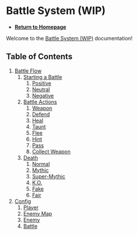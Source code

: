 [link]: https://www.khanacademy.org/computer-programming/battle-system-wip/4983159919165440

# Battle System (WIP)

- **[Return to Homepage](https://javascriptlearner815.github.io/ka-projects/)**

Welcome to the [Battle System (WIP)][link] documentation!

## Table of Contents

1. [Battle Flow](https://javascriptlearner815.github.io/ka-projects/battle-system-wip/battle-flow/)
    1. [Starting a Battle](https://javascriptlearner815.github.io/ka-projects/battle-system-wip/battle-flow/starting-a-battle/)
        1. [Positive](https://javascriptlearner815.github.io/ka-projects/battle-system-wip/battle-flow/starting-a-battle/positive)
        1. [Neutral](https://javascriptlearner815.github.io/ka-projects/battle-system-wip/battle-flow/starting-a-battle/neutral)
        1. [Negative](https://javascriptlearner815.github.io/ka-projects/battle-system-wip/battle-flow/starting-a-battle/negative)
    1. [Battle Actions](https://javascriptlearner815.github.io/ka-projects/battle-system-wip/battle-flow/battle-actions/)
        1. [Weapon](https://javascriptlearner815.github.io/ka-projects/battle-system-wip/battle-flow/battle-actions/weapon)
        1. [Defend](https://javascriptlearner815.github.io/ka-projects/battle-system-wip/battle-flow/battle-actions/defend)
        1. [Heal](https://javascriptlearner815.github.io/ka-projects/battle-system-wip/battle-flow/battle-actions/heal)
        1. [Taunt](https://javascriptlearner815.github.io/ka-projects/battle-system-wip/battle-flow/battle-actions/taunt)
        1. [Flee](https://javascriptlearner815.github.io/ka-projects/battle-system-wip/battle-flow/battle-actions/flee)
        1. [Hint](https://javascriptlearner815.github.io/ka-projects/battle-system-wip/battle-flow/battle-actions/hint)
        1. [Pass](https://javascriptlearner815.github.io/ka-projects/battle-system-wip/battle-flow/battle-actions/pass)
        1. [Collect Weapon](https://javascriptlearner815.github.io/ka-projects/battle-system-wip/battle-flow/battle-actions/collect-weapon)
    1. [Death](https://javascriptlearner815.github.io/ka-projects/battle-system-wip/battle-flow/death/)
        1. [Normal](https://javascriptlearner815.github.io/ka-projects/battle-system-wip/battle-flow/death/normal)
        1. [Mythic](https://javascriptlearner815.github.io/ka-projects/battle-system-wip/battle-flow/death/mythic)
        1. [Super-Mythic](https://javascriptlearner815.github.io/ka-projects/battle-system-wip/battle-flow/death/super-mythic)
        1. [K.O.](https://javascriptlearner815.github.io/ka-projects/battle-system-wip/battle-flow/death/ko)
        1. [Fake](https://javascriptlearner815.github.io/ka-projects/battle-system-wip/battle-flow/death/fake)
        1. [Fair](https://javascriptlearner815.github.io/ka-projects/battle-system-wip/battle-flow/death/fair)
1. [Config](https://javascriptlearner815.github.io/ka-projects/battle-system-wip/config/)
    1. [Player](https://javascriptlearner815.github.io/ka-projects/battle-system-wip/config/player/)
    1. [Enemy Map](https://javascriptlearner815.github.io/ka-projects/battle-system-wip/config/enemy-map/)
    1. [Enemy](https://javascriptlearner815.github.io/ka-projects/battle-system-wip/config/enemy/)
    1. [Battle](https://javascriptlearner815.github.io/ka-projects/battle-system-wip/config/battle/)
